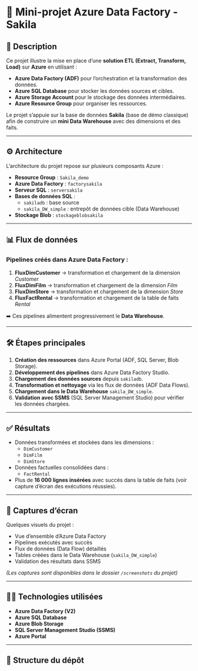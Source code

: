 # 🚀 Mini-projet Azure Data Factory - Sakila

## 📌 Description
Ce projet illustre la mise en place d’une **solution ETL (Extract, Transform, Load)** sur **Azure** en utilisant :
- **Azure Data Factory (ADF)** pour l’orchestration et la transformation des données.
- **Azure SQL Database** pour stocker les données sources et cibles.
- **Azure Storage Account** pour le stockage des données intermédiaires.
- **Azure Resource Group** pour organiser les ressources.

Le projet s’appuie sur la base de données **Sakila** (base de démo classique) afin de construire un **mini Data Warehouse** avec des dimensions et des faits.

---

## ⚙️ Architecture
L’architecture du projet repose sur plusieurs composants Azure :

- **Resource Group** : `Sakila_demo`
- **Azure Data Factory** : `factorysakila`
- **Serveur SQL** : `serversakila`
- **Bases de données SQL** :
  - `sakiladb` : base source
  - `sakila_DW_simple` : entrepôt de données cible (Data Warehouse)
- **Stockage Blob** : `stockageblobsakila`

---

## 📊 Flux de données
### Pipelines créés dans Azure Data Factory :
1. **FluxDimCustomer** → transformation et chargement de la dimension *Customer*  
2. **FluxDimFilm** → transformation et chargement de la dimension *Film*  
3. **FluxDimStore** → transformation et chargement de la dimension *Store*  
4. **FluxFactRental** → transformation et chargement de la table de faits *Rental*  

➡️ Ces pipelines alimentent progressivement le **Data Warehouse**.

---

## 🛠 Étapes principales
1. **Création des ressources** dans Azure Portal (ADF, SQL Server, Blob Storage).
2. **Développement des pipelines** dans Azure Data Factory Studio.
3. **Chargement des données sources** depuis `sakiladb`.
4. **Transformation et nettoyage** via les flux de données (ADF Data Flows).
5. **Chargement dans le Data Warehouse** `sakila_DW_simple`.
6. **Validation avec SSMS** (SQL Server Management Studio) pour vérifier les données chargées.

---

## ✅ Résultats
- Données transformées et stockées dans les dimensions :
  - `DimCustomer`
  - `DimFilm`
  - `DimStore`
- Données factuelles consolidées dans :
  - `FactRental`
- Plus de **16 000 lignes insérées** avec succès dans la table de faits (voir capture d’écran des exécutions réussies).

---

## 📸 Captures d’écran
Quelques visuels du projet :
- Vue d’ensemble d’Azure Data Factory
- Pipelines exécutés avec succès
- Flux de données (Data Flow) détaillés
- Tables créées dans le Data Warehouse (`sakila_DW_simple`)
- Validation des résultats dans SSMS

*(Les captures sont disponibles dans le dossier `/screenshots` du projet)*

---

## 🧑‍💻 Technologies utilisées
- **Azure Data Factory (V2)**
- **Azure SQL Database**
- **Azure Blob Storage**
- **SQL Server Management Studio (SSMS)**
- **Azure Portal**

---

## 📂 Structure du dépôt

